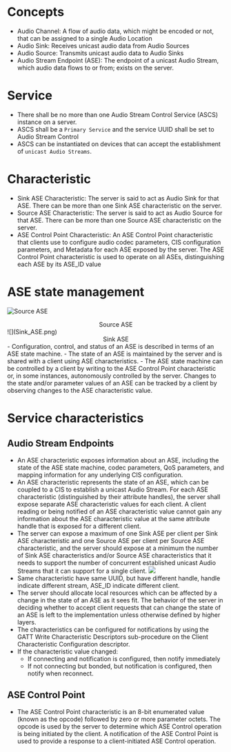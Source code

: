 # Concepts
- Audio Channel: A flow of audio data, which might be encoded or not, that can be assigned to a single Audio Location
- Audio Sink: Receives unicast audio data from Audio Sources
- Audio Source: Transmits unicast audio data to Audio Sinks
- Audio Stream Endpoint (ASE): The endpoint of a unicast Audio Stream, which audio data flows to or from; exists on the server.


# Service
- There shall be no more than one Audio Stream Control Service (ASCS) instance on a server. 
- ASCS shall be a `Primary Service` and the service UUID shall be set to Audio Stream Control
- ASCS can be instantiated on devices that can accept the establishment of `unicast Audio Streams`.

# Characteristic
- Sink ASE Characteristic: The server is said to act as Audio Sink for that ASE. There can be more than one Sink ASE characteristic on the server.
- Source ASE Characteristic: The server is said to act as Audio Source for that ASE. There can be more than one Source ASE characteristic on the server.
- ASE Control Point Characteristic: An ASE Control Point characteristic that clients use to configure audio codec parameters, CIS configuration parameters, and Metadata for each ASE exposed by the server. The ASE Control Point characteristic is used to operate on all ASEs, distinguishing each ASE by its ASE_ID value

# ASE state management
![Source ASE](Source_ASE.png)
<center>Source ASE</center>
![](Sink_ASE.png)
<center>Sink ASE</center>
- Configuration, control, and status of an ASE is described in terms of an ASE state machine.
- The state of an ASE is maintained by the server and is shared with a client using ASE characteristics.
- The ASE state machine can be controlled by a client by writing to the ASE Control Point characteristic or, in some instances, autonomously controlled by the server. Changes to the state and/or parameter values of an ASE can be tracked by a client by observing changes to the ASE characteristic value.

# Service characteristics 
## Audio Stream Endpoints
- An ASE characteristic exposes information about an ASE, including the state of the ASE state machine, codec parameters, QoS parameters, and mapping information for any underlying CIS configuration.
- An ASE characteristic represents the state of an ASE, which can be coupled to a CIS to establish a unicast Audio Stream. For each ASE characteristic (distinguished by their attribute handles), the server shall expose separate ASE characteristic values for each client. A client reading or being notified of an ASE characteristic value cannot gain any information about the ASE characteristic value at the same attribute handle that is exposed for a different client.
- The server can expose a maximum of one Sink ASE per client per Sink ASE characteristic and one Source ASE per client per Source ASE characteristic, and the server should expose at a minimum the number of Sink ASE characteristics and/or Source ASE characteristics that it needs to support the number of concurrent established unicast Audio Streams that it can support for a single client.
![](ASE_CS.png)
- Same characteristic have same UUID, but have different handle, handle indicate different stream, ASE_ID indicate different client.
- The server should allocate local resources which can be affected by a change in the state of an ASE as it sees fit. The behavior of the server in deciding whether to accept client requests that can change the state of an ASE is left to the implementation unless otherwise defined by higher layers.
- The characteristics can be configured for notifications by using the GATT Write Characteristic Descriptors sub-procedure on the Client Characteristic Configuration descriptor.
- If the characteristic value changed:
	- If connecting and notification is configured, then notify immediately
	- If not connecting but bonded, but notification is configured, then notify when reconnect.

## ASE Control Point
- The ASE Control Point characteristic is an 8-bit enumerated value (known as the opcode) followed by zero or more parameter octets. The opcode is used by the server to determine which ASE Control operation is being initiated by the client. A notification of the ASE Control Point is used to provide a response to a client-initiated ASE Control operation.












